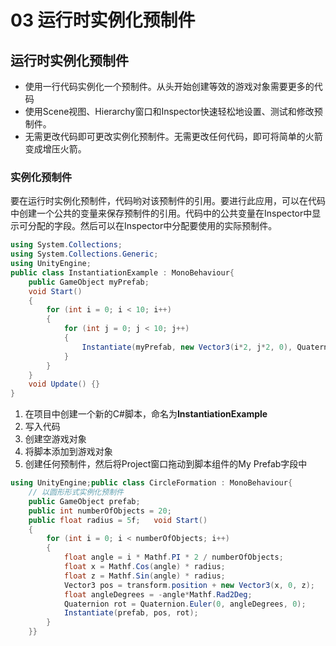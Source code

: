 # 03 运行时实例化预制件

## 运行时实例化预制件

- 使用一行代码实例化一个预制件。从头开始创建等效的游戏对象需要更多的代码
- 使用Scene视图、Hierarchy窗口和Inspector快速轻松地设置、测试和修改预制件。
- 无需更改代码即可更改实例化预制件。无需更改任何代码，即可将简单的火箭变成增压火箭。

### 实例化预制件

要在运行时实例化预制件，代码哟对该预制件的引用。要进行此应用，可以在代码中创建一个公共的变量来保存预制件的引用。代码中的公共变量在Inspector中显示可分配的字段。然后可以在Inspector中分配要使用的实际预制件。

```C#
using System.Collections;
using System.Collections.Generic;
using UnityEngine;
public class InstantiationExample : MonoBehaviour{ 
    public GameObject myPrefab;   
    void Start()   
    {   
        for (int i = 0; i < 10; i++)  
        {        
            for (int j = 0; j < 10; j++)    
            {       
                Instantiate(myPrefab, new Vector3(i*2, j*2, 0), Quaternion.identity);      
            }       
        }   
    }  
    void Update() {}
}
```

1. 在项目中创建一个新的C#脚本，命名为**InstantiationExample**
2. 写入代码
3. 创建空游戏对象
4. 将脚本添加到游戏对象
5. 创建任何预制件，然后将Project窗口拖动到脚本组件的My Prefab字段中

```C#
using UnityEngine;public class CircleFormation : MonoBehaviour{ 
    // 以圆形形式实例化预制件   
    public GameObject prefab;
    public int numberOfObjects = 20; 
    public float radius = 5f;   void Start()  
    {    
        for (int i = 0; i < numberOfObjects; i++) 
        {      
            float angle = i * Mathf.PI * 2 / numberOfObjects;     
            float x = Mathf.Cos(angle) * radius;    
            float z = Mathf.Sin(angle) * radius;           
            Vector3 pos = transform.position + new Vector3(x, 0, z);     
            float angleDegrees = -angle*Mathf.Rad2Deg;        
            Quaternion rot = Quaternion.Euler(0, angleDegrees, 0);           
            Instantiate(prefab, pos, rot);  
        }   
    }}
```
